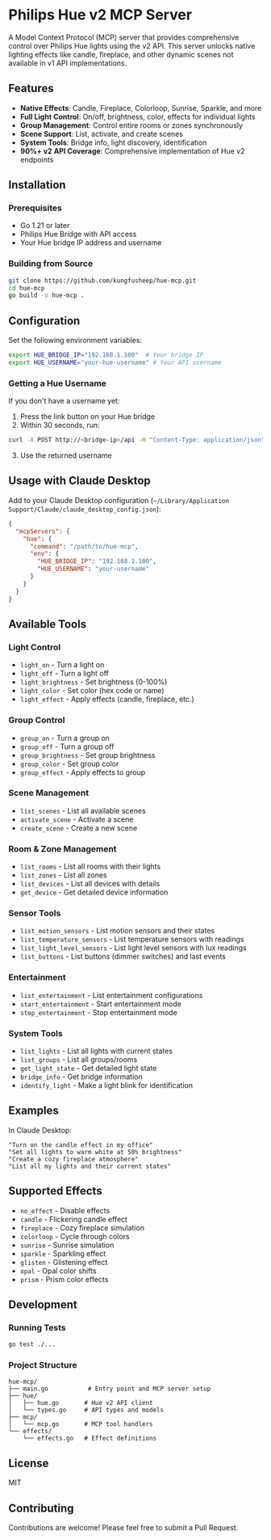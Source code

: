 # Philips Hue v2 MCP Server

A Model Context Protocol (MCP) server that provides comprehensive control over Philips Hue lights using the v2 API. This server unlocks native lighting effects like candle, fireplace, and other dynamic scenes not available in v1 API implementations.

## Features

- **Native Effects**: Candle, Fireplace, Colorloop, Sunrise, Sparkle, and more
- **Full Light Control**: On/off, brightness, color, effects for individual lights
- **Group Management**: Control entire rooms or zones synchronously  
- **Scene Support**: List, activate, and create scenes
- **System Tools**: Bridge info, light discovery, identification
- **90%+ v2 API Coverage**: Comprehensive implementation of Hue v2 endpoints

## Installation

### Prerequisites

- Go 1.21 or later
- Philips Hue Bridge with API access
- Your Hue bridge IP address and username

### Building from Source

```bash
git clone https://github.com/kungfusheep/hue-mcp.git
cd hue-mcp
go build -o hue-mcp .
```

## Configuration

Set the following environment variables:

```bash
export HUE_BRIDGE_IP="192.168.1.100"  # Your bridge IP
export HUE_USERNAME="your-hue-username" # Your API username
```

### Getting a Hue Username

If you don't have a username yet:

1. Press the link button on your Hue bridge
2. Within 30 seconds, run:
```bash
curl -X POST http://<bridge-ip>/api -H "Content-Type: application/json" -d '{"devicetype":"hue_mcp_server"}'
```
3. Use the returned username

## Usage with Claude Desktop

Add to your Claude Desktop configuration (`~/Library/Application Support/Claude/claude_desktop_config.json`):

```json
{
  "mcpServers": {
    "hue": {
      "command": "/path/to/hue-mcp",
      "env": {
        "HUE_BRIDGE_IP": "192.168.1.100",
        "HUE_USERNAME": "your-username"
      }
    }
  }
}
```

## Available Tools

### Light Control
- `light_on` - Turn a light on
- `light_off` - Turn a light off
- `light_brightness` - Set brightness (0-100%)
- `light_color` - Set color (hex code or name)
- `light_effect` - Apply effects (candle, fireplace, etc.)

### Group Control
- `group_on` - Turn a group on
- `group_off` - Turn a group off
- `group_brightness` - Set group brightness
- `group_color` - Set group color
- `group_effect` - Apply effects to group

### Scene Management
- `list_scenes` - List all available scenes
- `activate_scene` - Activate a scene
- `create_scene` - Create a new scene

### Room & Zone Management
- `list_rooms` - List all rooms with their lights
- `list_zones` - List all zones
- `list_devices` - List all devices with details
- `get_device` - Get detailed device information

### Sensor Tools
- `list_motion_sensors` - List motion sensors and their states
- `list_temperature_sensors` - List temperature sensors with readings
- `list_light_level_sensors` - List light level sensors with lux readings
- `list_buttons` - List buttons (dimmer switches) and last events

### Entertainment
- `list_entertainment` - List entertainment configurations
- `start_entertainment` - Start entertainment mode
- `stop_entertainment` - Stop entertainment mode

### System Tools
- `list_lights` - List all lights with current states
- `list_groups` - List all groups/rooms
- `get_light_state` - Get detailed light state
- `bridge_info` - Get bridge information
- `identify_light` - Make a light blink for identification

## Examples

In Claude Desktop:

```
"Turn on the candle effect in my office"
"Set all lights to warm white at 50% brightness"
"Create a cozy fireplace atmosphere"
"List all my lights and their current states"
```

## Supported Effects

- `no_effect` - Disable effects
- `candle` - Flickering candle effect
- `fireplace` - Cozy fireplace simulation
- `colorloop` - Cycle through colors
- `sunrise` - Sunrise simulation
- `sparkle` - Sparkling effect
- `glisten` - Glistening effect
- `opal` - Opal color shifts
- `prism` - Prism color effects

## Development

### Running Tests

```bash
go test ./...
```

### Project Structure

```
hue-mcp/
├── main.go           # Entry point and MCP server setup
├── hue/
│   ├── hue.go       # Hue v2 API client
│   └── types.go     # API types and models
├── mcp/
│   └── mcp.go       # MCP tool handlers
└── effects/
    └── effects.go   # Effect definitions
```

## License

MIT

## Contributing

Contributions are welcome! Please feel free to submit a Pull Request.
